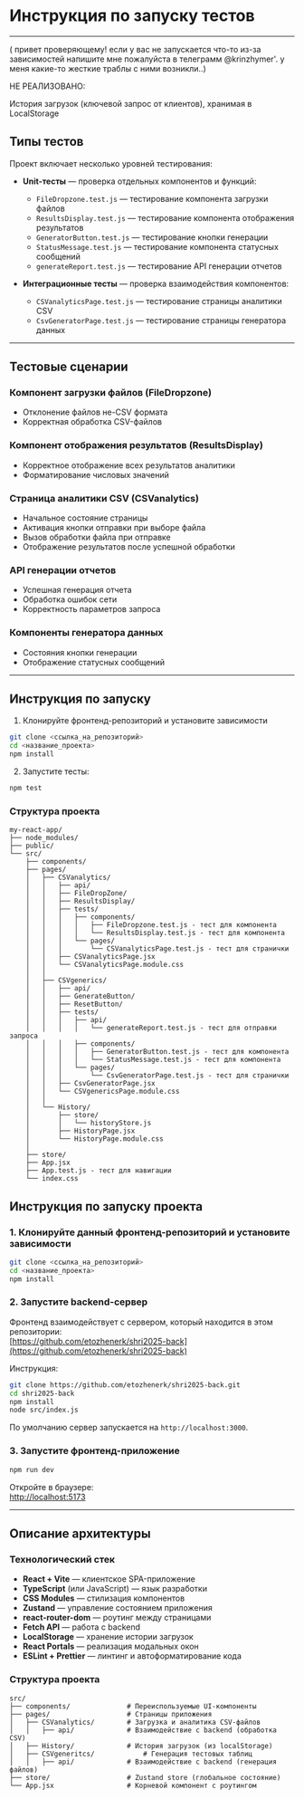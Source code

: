 # Инструкция по запуску тестов
---
( привет проверяющему! если у вас не запускается что-то из-за зависимостей напишите мне пожалуйста в телеграмм @krinzhymer'. у меня какие-то жесткие траблы с ними возникли..)

НЕ РЕАЛИЗОВАНО:

История загрузок (ключевой запрос от клиентов), хранимая в LocalStorage
## Типы тестов

Проект включает несколько уровней тестирования:

- **Unit-тесты** — проверка отдельных компонентов и функций:
  - `FileDropzone.test.js` — тестирование компонента загрузки файлов  
  - `ResultsDisplay.test.js` — тестирование компонента отображения результатов  
  - `GeneratorButton.test.js` — тестирование кнопки генерации  
  - `StatusMessage.test.js` — тестирование компонента статусных сообщений  
  - `generateReport.test.js` — тестирование API генерации отчетов  

- **Интеграционные тесты** — проверка взаимодействия компонентов:
  - `CSVanalyticsPage.test.js` — тестирование страницы аналитики CSV  
  - `CsvGeneratorPage.test.js` — тестирование страницы генератора данных  

---

## Тестовые сценарии

### Компонент загрузки файлов (FileDropzone)

- Отклонение файлов не-CSV формата  
- Корректная обработка CSV-файлов  

### Компонент отображения результатов (ResultsDisplay)

- Корректное отображение всех результатов аналитики  
- Форматирование числовых значений  

### Страница аналитики CSV (CSVanalytics)

- Начальное состояние страницы  
- Активация кнопки отправки при выборе файла  
- Вызов обработки файла при отправке  
- Отображение результатов после успешной обработки  

### API генерации отчетов

- Успешная генерация отчета  
- Обработка ошибок сети  
- Корректность параметров запроса  

### Компоненты генератора данных

- Состояния кнопки генерации  
- Отображение статусных сообщений  

---

## Инструкция по запуску

 1. Клонируйте фронтенд-репозиторий и установите зависимости

```bash
git clone <ссылка_на_репозиторий>
cd <название_проекта>
npm install
```

2. Запустите тесты:


```bash
npm test
```

### Структура проекта
```
my-react-app/
├── node_modules/
├── public/
└── src/
    ├── components/
    ├── pages/
    │   ├── CSVanalytics/
    │   │   ├── api/
    │   │   ├── FileDropZone/
    │   │   ├── ResultsDisplay/
    │   │   ├── tests/
    │   │   │   ├── components/
    │   │   │   │   ├── FileDropzone.test.js - тест для компонента
    │   │   │   │   └── ResultsDisplay.test.js - тест для компонента
    │   │   │   └── pages/
    │   │   │       └── CSVanalyticsPage.test.js - тест для странички
    │   │   ├── CSVanalyticsPage.jsx
    │   │   └── CSVanalyticsPage.module.css
    │   │
    │   ├── CSVgenerics/
    │   │   ├── api/
    │   │   ├── GenerateButton/
    │   │   ├── ResetButton/
    │   │   ├── tests/
    │   │   │   ├── api/
    │   │   │   │   └── generateReport.test.js - тест для отправки запроса
    │   │   │   ├── components/
    │   │   │   │   ├── GeneratorButton.test.js - тест для компонента
    │   │   │   │   └── StatusMessage.test.js - тест для компонента
    │   │   │   └── pages/
    │   │   │       └── CsvGeneratorPage.test.js - тест для странички
    │   │   ├── CsvGeneratorPage.jsx
    │   │   └── CSVgenericsPage.module.css
    │   │
    │   └── History/
    │       ├── store/
    │       │   └── historyStore.js 
    │       ├── HistoryPage.jsx
    │       └── HistoryPage.module.css
    │
    ├── store/
    ├── App.jsx
    ├── App.test.js - тест для навигации
    └── index.css
```


## Инструкция по запуску проекта

### 1. Клонируйте данный фронтенд-репозиторий и установите зависимости

```bash
git clone <ссылка_на_репозиторий>
cd <название_проекта>
npm install
```

### 2. Запустите backend-сервер

Фронтенд взаимодействует с сервером, который находится в этом репозитории:  
 [https://github.com/etozhenerk/shri2025-back](https://github.com/etozhenerk/shri2025-back)

Инструкция:

```bash
git clone https://github.com/etozhenerk/shri2025-back.git
cd shri2025-back
npm install
node src/index.js
```

По умолчанию сервер запускается на `http://localhost:3000`.

### 3. Запустите фронтенд-приложение

```bash
npm run dev
```

Откройте в браузере:  
[http://localhost:5173](http://localhost:5173)

---

## Описание архитектуры

### Технологический стек
- **React + Vite** — клиентское SPA-приложение
- **TypeScript** (или JavaScript) — язык разработки
- **CSS Modules** — стилизация компонентов
- **Zustand** — управление состоянием приложения
- **react-router-dom** — роутинг между страницами
- **Fetch API** — работа с backend
- **LocalStorage** — хранение истории загрузок
- **React Portals** — реализация модальных окон
- **ESLint + Prettier** — линтинг и автоформатирование кода

### Структура проекта

```
src/
├── components/              # Переиспользуемые UI-компоненты
├── pages/                   # Страницы приложения
│   ├── CSVanalytics/        # Загрузка и аналитика CSV-файлов
│   │   ├── api/             # Взаимодействие с backend (обработка CSV)
│   ├── History/             # История загрузок (из localStorage)
│   ├── CSVgeneritcs/            # Генерация тестовых таблиц
│   │   ├── api/             # Взаимодействие с backend (генерация файлов)
├── store/                   # Zustand store (глобальное состояние)
└── App.jsx                  # Корневой компонент с роутингом
```
